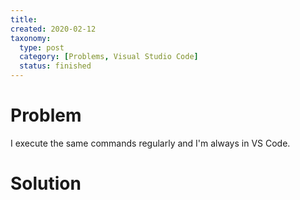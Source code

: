 ```yaml
---
title:
created: 2020-02-12
taxonomy:
  type: post
  category: [Problems, Visual Studio Code]
  status: finished
---
```


# Problem
I execute the same commands regularly and I'm always in VS Code.

# Solution
